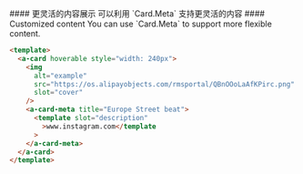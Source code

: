 <cn>
  #### 更灵活的内容展示
  可以利用 `Card.Meta` 支持更灵活的内容
</cn>

<us>
  #### Customized content
  You can use `Card.Meta` to support more flexible content.
</us>

```html
<template>
  <a-card hoverable style="width: 240px">
    <img
      alt="example"
      src="https://os.alipayobjects.com/rmsportal/QBnOOoLaAfKPirc.png"
      slot="cover"
    />
    <a-card-meta title="Europe Street beat">
      <template slot="description"
        >www.instagram.com</template
      >
    </a-card-meta>
  </a-card>
</template>
```
